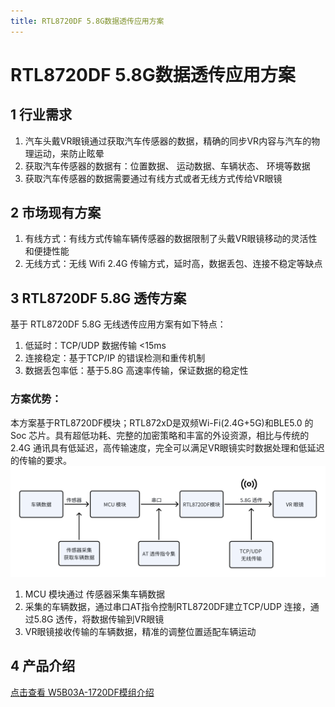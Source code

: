 ```yaml
---
title: RTL8720DF 5.8G数据透传应用方案
---
```

# RTL8720DF 5.8G数据透传应用方案

## 1 行业需求
  1. 汽车头戴VR眼镜通过获取汽车传感器的数据，精确的同步VR内容与汽车的物理运动，来防止眩晕
  2. 获取汽车传感器的数据有：位置数据、 运动数据、车辆状态、  环境等数据
  3. 获取汽车传感器的数据需要通过有线方式或者无线方式传给VR眼镜
## 2 市场现有方案
   1. 有线方式：有线方式传输车辆传感器的数据限制了头戴VR眼镜移动的灵活性和便捷性能
   2. 无线方式：无线 Wifi 2.4G 传输方式，延时高，数据丢包、连接不稳定等缺点
## 3 RTL8720DF 5.8G 透传方案
基于 RTL8720DF 5.8G 无线透传应用方案有如下特点：
1. 低延时：TCP/UDP 数据传输 <15ms
2. 连接稳定：基于TCP/IP 的错误检测和重传机制
3. 数据丢包率低：基于5.8G 高速率传输，保证数据的稳定性

### 方案优势：
本方案基于RTL8720DF模块；RTL872xD是双频Wi-Fi(2.4G+5G)和BLE5.0 的Soc 芯片。具有超低功耗、完整的加密策略和丰富的外设资源，相比与传统的2.4G 通讯具有低延迟，高传输速度，完全可以满足VR眼镜实时数据处理和低延迟的传输的要求。
![RTL 8720DF 5.8G 透传方案](../../assets/images/8720DF/RTL-8720DF-5.8G透传方案.JPEG.png)

1. MCU 模块通过 传感器采集车辆数据
2. 采集的车辆数据，通过串口AT指令控制RTL8720DF建立TCP/UDP 连接，通过5.8G 透传，将数据传输到VR眼镜
3. VR眼镜接收传输的车辆数据，精准的调整位置适配车辆运动   

## 4 产品介绍
[点击查看 W5B03A-1720DF模组介绍](../../products/8720df/index.md)

